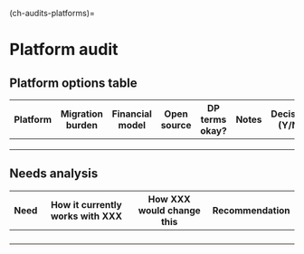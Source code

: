 (ch-audits-platforms)=
# Platform audit

## Platform options table

| Platform                                        | Migration burden                                                                   | Financial model                                                  | Open source                         | DP terms okay? | Notes                                                                                                                                                                                                      | Decision (Y/N) |
| ---                                             | ---                                                                                | ---                                                              | ---                                 | ---            | ---                                                                                                                                                                                                        | ---            |
| | | | | | 
| | | | | | 
| | | | | | 

## Needs analysis

| Need                                                                              | How it currently works with XXX                                                                                                      | How XXX would change this                        | Recommendation    |
| -----------                                                                       | -----------------------------------                                                                                                      | ----------------------------                     | ----------------- |
|                                                  |                   |
|                                                  |                   |
|                                                  |                   |                                                                                                                     
|                                                  |                   |
